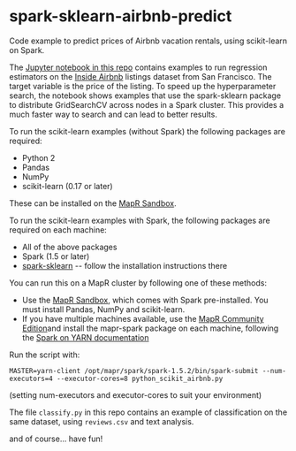 # spark-sklearn-airbnb-predict
Code example to predict prices of Airbnb vacation rentals, using scikit-learn on Spark.

The [Jupyter notebook in this repo](https://github.com/mapr-demos/spark-sklearn-airbnb-predict/blob/master/python_scikit_airbnb.ipynb) contains examples to run regression estimators on the [Inside Airbnb](http://insideairbnb.com/get-the-data.html) listings dataset from San Francisco.  The target variable is the price of the listing.  To speed up the hyperparameter search, the notebook shows examples that use the spark-sklearn package to distribute GridSearchCV across nodes in a Spark cluster.  This provides a much faster way to search and can lead to better results.

To run the scikit-learn examples (without Spark) the following packages are required:
* Python 2
* Pandas
* NumPy
* scikit-learn (0.17 or later)

These can be installed on the [MapR Sandbox](https://www.mapr.com/products/mapr-sandbox-hadoop).

To run the scikit-learn examples with Spark, the following packages are required on each machine:
* All of the above packages
* Spark (1.5 or later)
* [spark-sklearn](https://github.com/databricks/spark-sklearn) -- follow the installation instructions there

You can run this on a MapR cluster by following one of these methods:
* Use the [MapR Sandbox](https://www.mapr.com/products/mapr-sandbox-hadoop), which comes with Spark pre-installed.  You must install Pandas, NumPy and scikit-learn.
* If you have multiple machines available, use the [MapR Community Edition](https://www.mapr.com/products/hadoop-download)and install the mapr-spark package on each machine, following the [Spark on YARN documentation](http://maprdocs.mapr.com/51/#Spark/SparkonYARN.html)

Run the script with:

```MASTER=yarn-client /opt/mapr/spark/spark-1.5.2/bin/spark-submit --num-executors=4 --executor-cores=8 python_scikit_airbnb.py```

(setting num-executors and executor-cores to suit your environment)

The file ```classify.py``` in this repo contains an example of classification on the same dataset, using ```reviews.csv``` and text analysis.

and of course... have fun!

